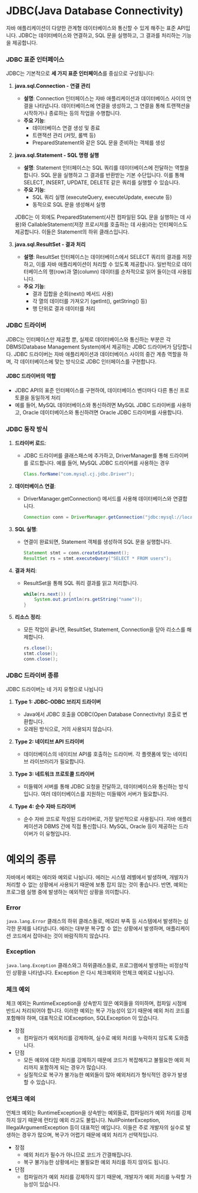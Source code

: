 # JDBC(Java Database Connectivity)
자바 애플리케이션이 다양한 관계형 데이터베이스와 통신할 수 있게 해주는 표준 API입니다. 
JDBC는 데이터베이스와 연결하고, SQL 문을 실행하고, 그 결과를 처리하는 기능을 제공합니다. 

### JDBC 표준 인터페이스

JDBC는 기본적으로 **세 가지 표준 인터페이스**를 중심으로 구성됩니다:

1. **java.sql.Connection - 연결 관리**
    - **설명**: Connection 인터페이스는 자바 애플리케이션과 데이터베이스 사이의 연결을 나타냅니다. 데이터베이스에 연결을 생성하고, 그 연결을 통해 트랜잭션을 시작하거나 종료하는 등의 작업을 수행합니다.
    - **주요 기능**:
        - 데이터베이스 연결 생성 및 종료
        - 트랜잭션 관리 (커밋, 롤백 등)
        - PreparedStatement와 같은 SQL 문을 준비하는 객체를 생성

2. **java.sql.Statement - SQL 명령 실행**
    - **설명**: Statement 인터페이스는 SQL 쿼리를 데이터베이스에 전달하는 역할을 합니다. SQL 문을 실행하고 그 결과를 반환받는 기본 수단입니다. 이를 통해 SELECT, INSERT, UPDATE, DELETE 같은 쿼리를 실행할 수 있습니다.
    - **주요 기능**:
        - SQL 쿼리 실행 (executeQuery, executeUpdate, execute 등)
        - 동적으로 SQL 문을 생성해서 실행

   JDBC는 이 외에도 PreparedStatement(사전 컴파일된 SQL 문을 실행하는 데 사용)와 CallableStatement(저장 프로시저를 호출하는 데 사용)라는 인터페이스도 제공합니다. 이들은 Statement의 하위 클래스입니다.

3. **java.sql.ResultSet - 결과 처리**
    - **설명**: ResultSet 인터페이스는 데이터베이스에서 SELECT 쿼리의 결과를 저장하고, 이를 자바 애플리케이션이 처리할 수 있도록 제공합니다. 일반적으로 데이터베이스의 행(row)과 열(column) 데이터를 순차적으로 읽어 들이는데 사용됩니다.
    - **주요 기능**:
        - 결과 집합을 순회(next() 메서드 사용)
        - 각 열의 데이터를 가져오기 (getInt(), getString() 등)
        - 행 단위로 결과 데이터를 처리

### JDBC 드라이버

JDBC는 인터페이스만 제공할 뿐, 실제로 데이터베이스와 통신하는 부분은 각 DBMS(Database Management System)에서 제공하는 JDBC 드라이버가 담당합니다. 
JDBC 드라이버는 자바 애플리케이션과 데이터베이스 사이의 중간 계층 역할을 하며, 각 데이터베이스에 맞는 방식으로 JDBC 인터페이스를 구현합니다.

#### JDBC 드라이버의 역할
- JDBC API의 표준 인터페이스를 구현하여, 데이터베이스 벤더마다 다른 통신 프로토콜을 동일하게 처리
- 예를 들어, MySQL 데이터베이스와 통신하려면 MySQL JDBC 드라이버를 사용하고, Oracle 데이터베이스와 통신하려면 Oracle JDBC 드라이버를 사용합니다.

### JDBC 동작 방식

1. **드라이버 로드**:
    - JDBC 드라이버를 클래스패스에 추가하고, DriverManager를 통해 드라이버를 로드합니다. 예를 들어, MySQL JDBC 드라이버를 사용하는 경우
      ```java
      Class.forName("com.mysql.cj.jdbc.Driver");
      ```

2. **데이터베이스 연결**:
    - DriverManager.getConnection() 메서드를 사용해 데이터베이스와 연결합니다.
      ```java
      Connection conn = DriverManager.getConnection("jdbc:mysql://localhost:3306/dbname", "user", "password");
      ```

3. **SQL 실행**:
    - 연결이 완료되면, Statement 객체를 생성하여 SQL 문을 실행합니다.
      ```java
      Statement stmt = conn.createStatement();
      ResultSet rs = stmt.executeQuery("SELECT * FROM users");
      ```

4. **결과 처리**:
    - ResultSet을 통해 SQL 쿼리 결과를 읽고 처리합니다.
      ```java
      while(rs.next()) {
          System.out.println(rs.getString("name"));
      }
      ```

5. **리소스 정리**:
    - 모든 작업이 끝나면, ResultSet, Statement, Connection을 닫아 리소스를 해제합니다.
      ```java
      rs.close();
      stmt.close();
      conn.close();
      ```

### JDBC 드라이버 종류

JDBC 드라이버는 네 가지 유형으로 나뉩니다

1. **Type 1: JDBC-ODBC 브리지 드라이버**
    - Java에서 JDBC 호출을 ODBC(Open Database Connectivity) 호출로 변환합니다.
    - 오래된 방식으로, 거의 사용되지 않습니다.

2. **Type 2: 네이티브 API 드라이버**
    - 데이터베이스의 네이티브 API를 호출하는 드라이버. 각 플랫폼에 맞는 네이티브 라이브러리가 필요합니다.

3. **Type 3: 네트워크 프로토콜 드라이버**
    - 미들웨어 서버를 통해 JDBC 요청을 전달하고, 데이터베이스와 통신하는 방식입니다. 여러 데이터베이스를 지원하는 미들웨어 서버가 필요합니다.

4. **Type 4: 순수 자바 드라이버**
    - 순수 자바 코드로 작성된 드라이버로, 가장 일반적으로 사용됩니다. 자바 애플리케이션과 DBMS 간에 직접 통신합니다. MySQL, Oracle 등이 제공하는 드라이버가 이 유형입니다.


# 예외의 종류
자바에서 예외는 에러와 예외로 나뉩니다. 에러는 시스템 레벨에서 발생하며, 개발자가 처리할 수 없는 상황에서 사용되기 때문에 보통 잡지 않는 것이 좋습니다.
반면, 예외는 프로그램 실행 중에 발생하는 예외적인 상황을 의미합니다.

### Error
`java.lang.Error` 클래스의 하위 클래스들로, 메모리 부족 등 시스템에서 발생하는 심각한 문제를 나타냅니다.
에러는 대부분 복구할 수 없는 상황에서 발생하며, 애플리케이션 코드에서 잡아내는 것이 바람직하지 않습니다.

### Exception
`java.lang.Exception` 클래스와그 하위클래스들로, 프로그램에서 발생하는 비정상적인 상황을 나타냅니다. Exception 은 다시 체크예외와 언체크 예외로 나뉩니다.

### 체크 예외
체크 예외는 RuntimeException을 상속받지 않은 예외들을 의미하며, 컴파일 시점에 반드시 처리되어야 합니다. 이러한 예외는 복구 가능성이 있기 때문에 예외 처리 코드를 포함해야 하며, 대표적으로 IOException, SQLException 이 있습니다.

- 장점
  - 컴파일러가 예외처리를 강제하여, 실수로 예외 처리를 누락하지 않도록 도와줍니다.
- 단점
  - 모든 예외에 대한 처리를 강제하기 때문에 코드가 복잡해지고 불필요한 예외 처리까지 포함하게 되는 경우가 많습니다.
  - 실질적으로 복구가 불가능한 예외들이 많아 예외처리가 형식적인 경우가 발생할 수 있습니다.

### 언체크 예외
언체크 예외는 RuntimeException을 상속받는 예외들로, 컴파일러가 예외 처리를 강제하지 않기 때문에 런타임 예외 라고도 불립니다.
NullPointerException, IllegalArgumentException 등이 대표적인 예입니다. 
이들은 주로 개발자의 실수로 발생하는 경우가 많으며, 복구가 어렵기 때문에 예외 처리가 선택적입니다.

- 장점
   - 예외 처리가 필수가 아니므로 코드가 간결해집니다.
   - 복구 불가능한 상황에서는 불필요한 예외 처리를 하지 않아도 됩니다.
- 단점
   - 컴파일러가 예외 처리를 강제하지 않기 때문에, 개발자가 예외 처리를 누락할 가능성이 있습니다.